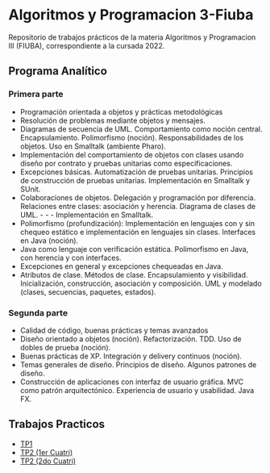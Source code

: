 # Algoritmos y Programacion 3-Fiuba

Repositorio de trabajos prácticos de la materia Algoritmos y Programacion III (FIUBA), correspondiente a la cursada 2022.

## Programa Analítico

### Primera parte

 - Programación orientada a objetos y prácticas metodológicas
 - Resolución de problemas mediante objetos y mensajes.
 - Diagramas de secuencia de UML. Comportamiento como noción central. Encapsulamiento. Polimorfismo (noción). Responsabilidades de los objetos. Uso en Smalltalk (ambiente Pharo).
 - Implementación del comportamiento de objetos con clases usando diseño por contrato y pruebas unitarias como especificaciones.
 - Excepciones básicas. Automatización de pruebas unitarias. Principios de construcción de pruebas unitarias. Implementación en Smalltalk y SUnit.
 - Colaboraciones de objetos. Delegación y programación por diferencia. Relaciones entre clases: asociación y herencia. Diagrama de clases de UML.  -  - - Implementación en Smalltalk.
 - Polimorfismo (profundización): Implementación en lenguajes con y sin chequeo estático e implementación en lenguajes sin clases. Interfaces en Java (noción).
 - Java como lenguaje con verificación estática. Polimorfismo en Java, con herencia y con interfaces.
 - Excepciones en general y excepciones chequeadas en Java.
 - Atributos de clase. Métodos de clase. Encapsulamiento y visibilidad. Inicialización, construcción, asociación y composición. UML y modelado (clases, secuencias, paquetes, estados).
### Segunda parte

 - Calidad de código, buenas prácticas y temas avanzados
 - Diseño orientado a objetos (noción). Refactorización. TDD. Uso de dobles de prueba (noción).
 - Buenas prácticas de XP. Integración y delivery continuos (noción).
 - Temas generales de diseño. Principios de diseño. Algunos patrones de diseño.
 - Construcción de aplicaciones con interfaz de usuario gráfica. MVC como patrón arquitectónico. Experiencia de usuario y usabilidad. Java FX.

## Trabajos Practicos
- [TP1](https://github.com/Fanusaez/Algoritmos3-Fiuba/tree/master/Tp1) 
- [TP2 (1er Cuatri)](https://github.com/Fanusaez/TP2_algo3_algothief/tree/f217e298f4800c99080b53035948b8612e3ea99e)
- [TP2 (2do Cuatri)](https://github.com/Fanusaez/TP2-Algo3-GPS/tree/ea8907f76dcc635302e5789e1cd779df82751607)
